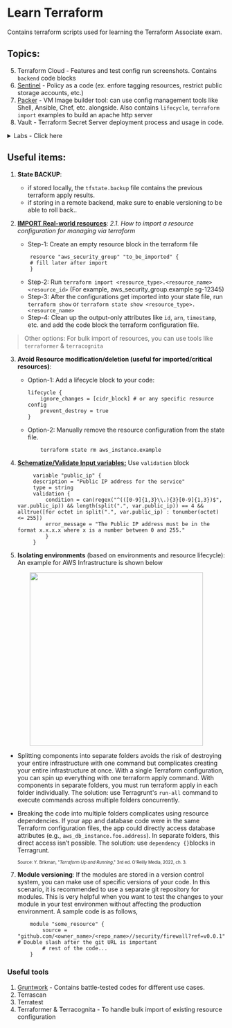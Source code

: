 # Learn Terraform
Contains terraform scripts used for learning the Terraform Associate exam.

## Topics:



5. Terraform Cloud - Features and test config run screenshots. Contains `backend` code blocks
6. [Sentinel](./6%20-%20sentinel%20policies/) - Policy as a code (ex. enfore tagging resources, restrict public storage accounts, etc.)
7. [Packer](./7%20-%20packer/) - VM Image builder tool: can use config management tools like Shell, Ansible, Chef, etc. alongside. Also contains `lifecycle`, `terraform import` examples to build an apache http server
8. Vault - Terraform Secret Server deployment process and usage in code.
<details>
<summary>Labs - Click here</summary>

- [Auto-scaling Web server deployment fronted by Application Load Balancer](./9%20-%20lab/1%20-%20web%20server%20asg%20with%20elb/)
- [Private EC2 Instance with a jump server and a NAT Gateway](./9%20-%20lab/2%20-%20ec2%20with%20jump%20server%20(nat%20gateway)/)

</details>

## Useful items:

1. **State BACKUP**: 
    - if stored locally, the `tfstate.backup` file contains the previous terraform apply results. 
    - if storing in a remote backend, make sure to enable versioning to be able to roll back..


2. **[IMPORT Real-world resources](https://developer.hashicorp.com/terraform/language/import)**:
  _2.1. How to import a resource configuration for managing via terraform_
   - Step-1: Create an empty resource block in the terraform file 
    ```hcl
        resource "aws_security_group" "to_be_imported" {
        # fill later after import
        }
    ```
    - Step-2: Run `terraform import <resource_type>.<resource_name> <resource_id>` (For example, aws_security_group.example sg-12345)
    - Step-3: After the configurations get imported into your state file, run `terraform show` or `terraform state show <resource_type>.<resource_name>`
    - Step-4: Clean up the output-only attributes like `id`, `arn`, `timestamp`, etc. and add the code block the terraform configuration file.

> Other options: For bulk import of resources, you can use tools like `terraformer` & `terracognita`

3. **Avoid Resource modification/deletion (useful for imported/critical resources)**:
    - Option-1: Add a lifecycle block to your code:
        ```hcl
        lifecycle {
            ignore_changes = [cidr_block] # or any specific resource config
            prevent_destroy = true
        }
        ```
    - Option-2: Manually remove the resource configuration from the state file.
        ```sh
            terraform state rm aws_instance.example
        ```

4. **[Schematize/Validate Input variables:](https://developer.hashicorp.com/terraform/language/values/)** Use `validation` block
   ```hcl
        variable "public_ip" { 
        description = "Public IP address for the service" 
        type = string 
        validation { 
            condition = can(regex("^(([0-9]{1,3}\\.){3}[0-9]{1,3})$", var.public_ip)) && length(split(".", var.public_ip)) == 4 && alltrue([for octet in split(".", var.public_ip) : tonumber(octet) <= 255]) 
            error_message = "The Public IP address must be in the format x.x.x.x where x is a number between 0 and 255." 
            } 
        }

   ```

6. **Isolating environments** (based on environments and resource lifecycle): An example for AWS Infrastructure is shown below
<p  align="center">
<img src="https://miro.medium.com/v2/resize:fit:1100/format:webp/1*L9BTyj0M9j7ANsXeyFOctw.png" width="400">
</p>

- Splitting components into separate folders avoids the risk of destroying your entire infrastructure with one command but complicates creating your entire infrastructure at once. With a single Terraform configuration, you can spin up everything with one terraform apply command. With components in separate folders, you must run terraform apply in each folder individually. The solution: use Terragrunt's `run-all` command to execute commands across multiple folders concurrently.
- Breaking the code into multiple folders complicates using resource dependencies. If your app and database code were in the same Terraform configuration files, the app could directly access database attributes (e.g., `aws_db_instance.foo.address`). In separate folders, this direct access isn’t possible. The solution: use `dependency {}`blocks in Terragrunt.

    <sub><sup>Source: Y. Brikman, "_Terraform Up and Running_," 3rd ed. O'Reilly Media, 2022, ch. 3.</sup></sub>

7. **Module versioning**: If the modules are stored in a version control system, you can make use of specific versions of your code. In this scenario, it is recommended to use a separate git repository for modules. This is very helpful when you want to test the changes to your module in your test environmen without affecting the production environment. A sample code is as follows,
    ```hcl
        module "some_resource" {
            source = "github.com/<owner_name>/<repo_name>//security/firewall?ref=v0.0.1" # Double slash after the git URL is important
            # rest of the code...
        }

### Useful tools

1. [Gruntwork](https://docs.gruntwork.io/library/reference/) - Contains battle-tested codes for different use cases.
2. Terrascan
3. Terratest
4. Terraformer & Terracognita - To handle bulk import of existing resource configuration